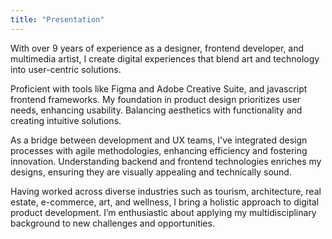 ```yaml
---
title: "Presentation"
---
```



With over 9 years of experience as a designer, frontend developer, and multimedia artist, I create digital experiences that blend art and technology into user-centric solutions.  

Proficient with tools like Figma and Adobe Creative Suite, and javascript frontend frameworks. My foundation in product design prioritizes user needs, enhancing usability. Balancing aesthetics with functionality and creating intuitive solutions.  

As a bridge between development and UX teams, I've integrated design processes with agile methodologies, enhancing efficiency and fostering innovation. Understanding backend and frontend technologies enriches my designs, ensuring they are visually appealing and technically sound.   

Having worked across diverse industries such as tourism, architecture, real estate, e-commerce, art, and wellness, I bring a holistic approach to digital product development. I’m enthusiastic about applying my multidisciplinary background to new challenges and opportunities.
